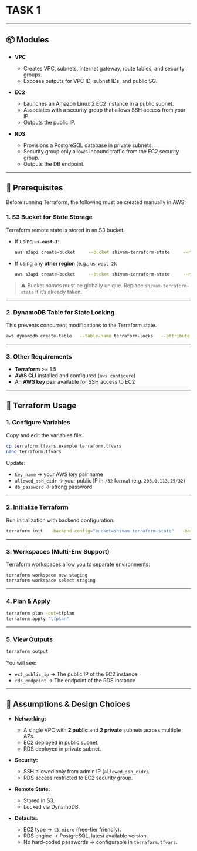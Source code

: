 # TASK 1

---

## 📦 Modules

- **VPC**  
  - Creates VPC, subnets, internet gateway, route tables, and security groups.  
  - Exposes outputs for VPC ID, subnet IDs, and public SG.  

- **EC2**  
  - Launches an Amazon Linux 2 EC2 instance in a public subnet.  
  - Associates with a security group that allows SSH access from your IP.  
  - Outputs the public IP.  

- **RDS**  
  - Provisions a PostgreSQL database in private subnets.  
  - Security group only allows inbound traffic from the EC2 security group.  
  - Outputs the DB endpoint.  

---

## 🔑 Prerequisites

Before running Terraform, the following must be created manually in AWS:  

### 1. S3 Bucket for State Storage
Terraform remote state is stored in an S3 bucket.  

- If using **`us-east-1`**:
  ```bash
  aws s3api create-bucket     --bucket shivam-terraform-state     --region us-east-1
  ```

- If using any **other region** (e.g., `us-west-2`):
  ```bash
  aws s3api create-bucket     --bucket shivam-terraform-state     --region us-west-2     --create-bucket-configuration LocationConstraint=us-west-2
  ```

> ⚠️ Bucket names must be globally unique. Replace `shivam-terraform-state` if it’s already taken.

---

### 2. DynamoDB Table for State Locking
This prevents concurrent modifications to the Terraform state.  

```bash
aws dynamodb create-table   --table-name terraform-locks   --attribute-definitions AttributeName=LockID,AttributeType=S   --key-schema AttributeName=LockID,KeyType=HASH   --provisioned-throughput ReadCapacityUnits=1,WriteCapacityUnits=1   --region us-east-1
```

---

### 3. Other Requirements
- **Terraform** >= 1.5  
- **AWS CLI** installed and configured (`aws configure`)  
- An **AWS key pair** available for SSH access to EC2  

---

## 🚀 Terraform Usage

### 1. Configure Variables
Copy and edit the variables file:  
```bash
cp terraform.tfvars.example terraform.tfvars
nano terraform.tfvars
```

Update:  
- `key_name` → your AWS key pair name  
- `allowed_ssh_cidr` → your public IP in `/32` format (e.g. `203.0.113.25/32`)  
- `db_password` → strong password  

---

### 2. Initialize Terraform
Run initialization with backend configuration:  
```bash
terraform init   -backend-config="bucket=shivam-terraform-state"   -backend-config="key=shivam-devops/terraform.tfstate"   -backend-config="region=us-east-1"   -backend-config="dynamodb_table=terraform-locks"
```

---

### 3. Workspaces (Multi-Env Support)
Terraform workspaces allow you to separate environments:  

```bash
terraform workspace new staging
terraform workspace select staging
```

---

### 4. Plan & Apply
```bash
terraform plan -out=tfplan
terraform apply "tfplan"
```

---

### 5. View Outputs
```bash
terraform output
```

You will see:  
- `ec2_public_ip` → The public IP of the EC2 instance  
- `rds_endpoint` → The endpoint of the RDS instance  

---

## 📌 Assumptions & Design Choices

- **Networking:**  
  - A single VPC with **2 public** and **2 private** subnets across multiple AZs.  
  - EC2 deployed in public subnet.  
  - RDS deployed in private subnet.  

- **Security:**  
  - SSH allowed only from admin IP (`allowed_ssh_cidr`).  
  - RDS access restricted to EC2 security group.  

- **Remote State:**  
  - Stored in S3.  
  - Locked via DynamoDB.  

- **Defaults:**  
  - EC2 type → `t3.micro` (free-tier friendly).  
  - RDS engine → PostgreSQL, latest available version.  
  - No hard-coded passwords → configurable in `terraform.tfvars`.  
